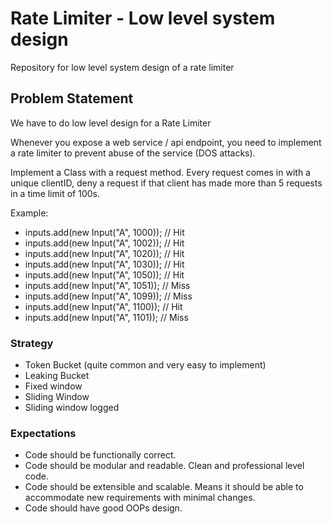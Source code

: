 # Rate Limiter - Low level system design
Repository for low level system design of a rate limiter

## Problem Statement
We have to do low level design for a Rate Limiter

Whenever you expose a web service / api endpoint, you need to implement a rate limiter to prevent abuse of the service (DOS attacks).

Implement a Class with a request method. Every request comes in with a unique clientID, deny a request if that client has made more than 5 requests in a time limit of 100s.

Example:
* inputs.add(new Input("A", 1000)); // Hit
* inputs.add(new Input("A", 1002)); // Hit
* inputs.add(new Input("A", 1020)); // Hit
* inputs.add(new Input("A", 1030)); // Hit
* inputs.add(new Input("A", 1050)); // Hit
* inputs.add(new Input("A", 1051)); // Miss
* inputs.add(new Input("A", 1099)); // Miss
* inputs.add(new Input("A", 1100)); // Hit
* inputs.add(new Input("A", 1101)); // Miss

### Strategy
* Token Bucket (quite common and very easy to implement)
* Leaking Bucket
* Fixed window
* Sliding Window
* Sliding window logged

### Expectations
* Code should be functionally correct.
* Code should be modular and readable. Clean and professional level code.
* Code should be extensible and scalable. Means it should be able to accommodate new requirements with minimal changes.
* Code should have good OOPs design.